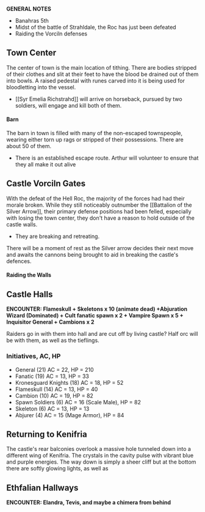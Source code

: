 **GENERAL NOTES**
- Banahras 5th
- Midst of the battle of Strahldale, the Roc has just been defeated
- Raiding the Vorciln defenses
## Town Center
The center of town is the main location of tithing. There are bodies stripped of their clothes and slit at their feet to have the blood be drained out of them into bowls. A raised pedestal with runes carved into it is being used for bloodletting into the vessel.
- [[Syr Emelia Richstrahd]] will arrive on horseback, pursued by two soldiers, will engage and kill both of them.
#### Barn
The barn in town is filled with many of the non-escaped townspeople, wearing either torn up rags or stripped of their possessions. There are about 50 of them.
- There is an established escape route. Arthur will volunteer to ensure that they all make it out alive
## Castle Vorciln Gates
With the defeat of the Hell Roc, the majority of the forces had had their morale broken. While they still noticeably outnumber the [[Battalion of the Silver Arrow]], their primary defense positions had been felled, especially with losing the town center, they don't have a reason to hold outside of the castle walls. 
- They are breaking and retreating.

There will be a moment of rest as the Silver arrow decides their next move and awaits the cannons being brought to aid in breaking the castle's defences. 
#### Raiding the Walls
## Castle Halls
**ENCOUNTER: Flameskull + Skeletons x 10 (animate dead) +Abjuration Wizard (Dominated) + Cult fanatic spawn x 2 + Vampire Spawn x 5 + Inquisitor General  + Cambions x 2**

Raiders go in with them into hall and are cut off by living castle? Half orc will be with them, as well as the tieflings.
### Initiatives, AC, HP
- General (21) AC = 22, HP = 210
- Fanatic (19) AC = 13, HP = 33
- Kronesguard Knights (18) AC = 18, HP = 52
- Flameskull (14) AC = 13, HP = 40
- Cambion (10) AC = 19, HP = 82
- Spawn Soldiers (6) AC = 16 (Scale Male), HP = 82
- Skeleton (6) AC = 13, HP = 13
- Abjurer (4) AC = 15 (Mage Armor), HP = 84

## Returning to Kenifria
The castle's rear balconies overlook a massive hole tunneled down into a different wing of Kenifria. The crystals in the cavity pulse with vibrant blue and purple energies. The way down is simply a sheer cliff but at the bottom there are softly glowing lights, as well as 

## Ethfalian Hallways
**ENCOUNTER: Elandra, Tevis, and maybe a chimera from behind**
